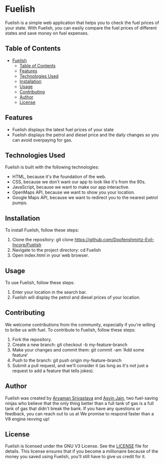# Fuelish

Fuelish is a simple web application that helps you to check the fuel prices of your state. With Fuelish, you can easily compare the fuel prices of different states and save money on fuel expenses.

## Table of Contents

- [Fuelish](#fuelish)
  - [Table of Contents](#table-of-contents)
  - [Features](#features)
  - [Technologies Used](#technologies-used)
  - [Installation](#installation)
  - [Usage](#usage)
  - [Contributing](#contributing)
  - [Author](#author)
  - [License](#license)

## Features

- Fuelish displays the latest fuel prices of your state
- Fuelish displays the petrol and diesel price and the daily changes so you can avoid overpaying for gas.

## Technologies Used

Fuelish is built with the following technologies:

- HTML, because it's the foundation of the web.
- CSS, because we don't want our app to look like it's from the 90s.
- JavaScript, because we want to make our app interactive.
- OpenMaps API, because we want to show you your location.
- Google Maps API, because we want to redirect you to the nearest petrol pumps.

## Installation

To install Fuelish, follow these steps:

1. Clone the repository: git clone https://github.com/Doofenshmirtz-Evil-Incorp/Fuelish
2. Navigate to the project directory: cd Fuelish
3. Open index.html in your web browser.

## Usage

To use Fuelish, follow these steps:

1. Enter your location in the search bar.
2. Fuelish will display the petrol and diesel prices of your location.

## Contributing

We welcome contributions from the community, especially if you're willing to bribe us with fuel. To contribute to Fuelish, follow these steps:

1. Fork the repository.
2. Create a new branch: git checkout -b my-feature-branch
3. Make your changes and commit them: git commit -am 'Add some feature'
4. Push to the branch: git push origin my-feature-branch
5. Submit a pull request, and we'll consider it (as long as it's not just a request to add a feature that tells jokes).

## Author

Fuelish was created by [Aryaman Srivastava](https://github.com/actuallyaryaman) and [Asvin Jain](https://github.com/asvin1), two fuel-saving ninjas who believe that the only thing better than a full tank of gas is a full tank of gas that didn't break the bank. If you have any questions or feedback, you can reach out to us at  We promise to respond faster than a V8 engine revving up!

## License

Fuelish is licensed under the GNU V3 License. See the [LICENSE](LICENSE) file for details. This license ensures that if you become a millionaire because of the money you saved using Fuelish, you'll still have to give us credit for it.